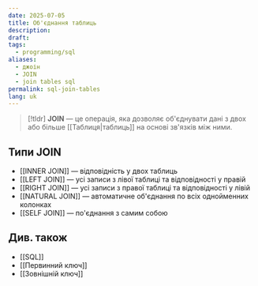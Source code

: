 ```yaml
---
date: 2025-07-05
title: Об'єднання таблиць
description: 
draft: 
tags:
  - programming/sql
aliases:
  - джоін
  - JOIN
  - join tables sql
permalink: sql-join-tables
lang: uk
---
```


> [!tldr]
**JOIN** — це операція, яка дозволяє об'єднувати дані з двох або більше [[Таблиця|таблиць]] на основі зв'язків між ними. 

## Типи JOIN

- [[INNER JOIN]] —  відповідність у двох таблиць
- [[LEFT JOIN]] — усі записи з лівої таблиці та відповідності у правій
- [[RIGHT JOIN]] — усі записи з правої таблиці та відповідності у лівій
- [[NATURAL JOIN]] — автоматичне об'єднання по всіх однойменних колонках
- [[SELF JOIN]] — по'єднання з самим собою

## Див. також

- [[SQL]]
- [[Первинний ключ]]
- [[Зовнішній ключ]]